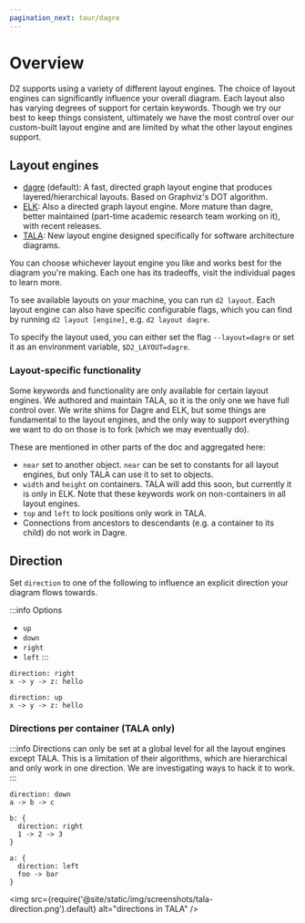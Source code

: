 ```yaml
---
pagination_next: tour/dagre
---
```


# Overview

D2 supports using a variety of different layout engines. The choice of layout engines can
significantly influence your overall diagram. Each layout also has varying degrees of
support for certain keywords. Though we try our best to keep things consistent, ultimately
we have the most control over our custom-built layout engine and are limited by what the
other layout engines support.

## Layout engines

- [dagre](/tour/dagre) (default): A fast, directed graph layout engine that produces
  layered/hierarchical layouts. Based on Graphviz's DOT algorithm.
- [ELK](/tour/elk): Also a directed graph layout engine. More mature than dagre, better
  maintained (part-time academic research team working on it), with recent releases.
- [TALA](/tour/tala): New layout engine designed specifically for software architecture
  diagrams.

You can choose whichever layout engine you like and works best for the diagram you're
making. Each one has its tradeoffs, visit the individual pages to learn more.

To see available layouts on your machine, you can run `d2 layout`. Each layout engine can
also have specific configurable flags, which you can find by running `d2 layout [engine]`,
e.g. `d2 layout dagre`.

To specify the layout used, you can either set the flag `--layout=dagre` or set it as an
environment variable, `$D2_LAYOUT=dagre`.

### Layout-specific functionality

Some keywords and functionality are only available for certain layout engines. We authored
and maintain TALA, so it is the only one we have full control over. We write shims for
Dagre and ELK, but some things are fundamental to the layout engines, and the only way to
support everything we want to do on those is to fork (which we may eventually do).

These are mentioned in other parts of the doc and aggregated here:

- `near` set to another object. `near` can be set to constants for all layout engines, but
  only TALA can use it to set to objects.
- `width` and `height` on containers. TALA will add this soon, but currently it is only in
  ELK. Note that these keywords work on non-containers in all layout engines.
- `top` and `left` to lock positions only work in TALA.
- Connections from ancestors to descendants (e.g. a container to its child) do not work in
  Dagre.

## Direction

Set `direction` to one of the following to influence an explicit direction your diagram
flows towards.

:::info Options
- `up`
- `down`
- `right`
- `left`
:::

```d2
direction: right
x -> y -> z: hello
```

<div
className="embedSVG" dangerouslySetInnerHTML={{__html: require('@site/static/img/generated/direction-right.svg2')}}></div>

```d2
direction: up
x -> y -> z: hello
```

<div
className="embedSVG" dangerouslySetInnerHTML={{__html: require('@site/static/img/generated/direction-up.svg2')}}></div>

### Directions per container (TALA only)

:::info
Directions can only be set at a global level for all the layout engines except TALA. This
is a limitation of their algorithms, which are hierarchical and only work in one
direction. We are investigating ways to hack it to work.
:::

```d2
direction: down
a -> b -> c

b: {
  direction: right
  1 -> 2 -> 3
}

a: {
  direction: left
  foo -> bar
}
```

<img src={require('@site/static/img/screenshots/tala-direction.png').default} alt="directions in TALA" />
